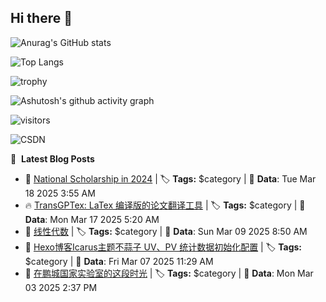 ## Hi there 👋

![Anurag's GitHub stats](https://github-readme-stats.vercel.app/api?username=LZHMS)

![Top Langs](https://github-readme-stats.vercel.app/api/top-langs/?username=LZHMS)

![trophy](https://github-profile-trophy.vercel.app/?username=LZHMS)

![Ashutosh's github activity graph](https://github-readme-activity-graph.vercel.app/graph?username=LZHMS)

![visitors](https://visitor-badge.glitch.me/badge?page_id=LZHMS.LZHMS)

![CSDN](https://stats.justsong.cn/api/csdn?id=weixin_63554791&theme=cobalt)

📕 &nbsp;**Latest Blog Posts**
<!-- BLOG-POST-LIST:START -->
 - 💫 <a href='https://lzhms.github.io/awards/NationalScholarship/'>National Scholarship in 2024</a> | 🏷️ **Tags:** $category | 📅 **Data**: Tue Mar 18 2025 3:55 AM
 - 🔥 <a href='https://lzhms.github.io/blog/TransGPTex/'>TransGPTex: LaTex 编译版的论文翻译工具</a> | 🏷️ **Tags:** $category | 📅 **Data**: Mon Mar 17 2025 5:20 AM
 - 🌮 <a href='https://lzhms.github.io/collaboration/LinearAlgebra/'>线性代数</a> | 🏷️ **Tags:** $category | 📅 **Data**: Sun Mar 09 2025 8:50 AM
 - 🌮 <a href='https://lzhms.github.io/blog/BusuanziInit/'>Hexo博客Icarus主题不蒜子 UV、PV 统计数据初始化配置</a> | 🏷️ **Tags:** $category | 📅 **Data**: Fri Mar 07 2025 11:29 AM
 - 🚀 <a href='https://lzhms.github.io/essay/DaysAtPCNL/'>在鹏城国家实验室的这段时光</a> | 🏷️ **Tags:** $category | 📅 **Data**: Mon Mar 03 2025 2:37 PM<!-- BLOG-POST-LIST:END -->
